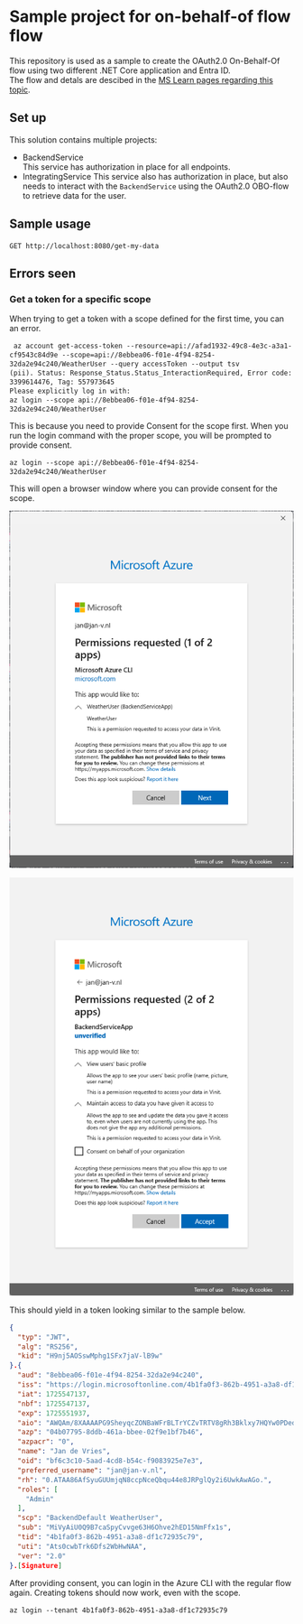 # Sample project for on-behalf-of flow flow

This repository is used as a sample to create the OAuth2.0 On-Behalf-Of flow using two different .NET Core application and Entra ID.  
The flow and detals are descibed in the [MS Learn pages regarding this topic](https://learn.microsoft.com/en-us/entra/identity-platform/v2-oauth2-on-behalf-of-flow).

## Set up

This solution contains multiple projects:

* BackendService  
  This service has authorization in place for all endpoints.
* IntegratingService
  This service also has authorization in place, but also needs to interact with the `BackendService` using the OAuth2.0 OBO-flow to retrieve data for the user.

## Sample usage

```http
GET http://localhost:8080/get-my-data
```


## Errors seen

### Get a token for a specific scope

When trying to get a token with a scope defined for the first time, you can an error.

```azcli
 az account get-access-token --resource=api://afad1932-49c8-4e3c-a3a1-cf9543c84d9e --scope=api://8ebbea06-f01e-4f94-8254-32da2e94c240/WeatherUser --query accessToken --output tsv
(pii). Status: Response_Status.Status_InteractionRequired, Error code: 3399614476, Tag: 557973645
Please explicitly log in with:
az login --scope api://8ebbea06-f01e-4f94-8254-32da2e94c240/WeatherUser
```

This is because you need to provide Consent for the scope first. When you run the login command with the proper scope, you will be prompted to provide consent.
```azcli
az login --scope api://8ebbea06-f01e-4f94-8254-32da2e94c240/WeatherUser
```

This will open a browser window where you can provide consent for the scope.

![Provide consent for the Azure CLI to use the WeatherUser permission.](./docs/media/permission-requested-1-2.png)

![Provide consent for the BackendService, to read the user information.](./docs/media/permission-requested-2-2.png)

This should yield in a token looking similar to the sample below.

```json
{
  "typ": "JWT",
  "alg": "RS256",
  "kid": "H9nj5AOSswMphg1SFx7jaV-lB9w"
}.{
  "aud": "8ebbea06-f01e-4f94-8254-32da2e94c240",
  "iss": "https://login.microsoftonline.com/4b1fa0f3-862b-4951-a3a8-df1c72935c79/v2.0",
  "iat": 1725547137,
  "nbf": 1725547137,
  "exp": 1725551937,
  "aio": "AWQAm/8XAAAAPG9SheyqcZONBaWFrBLTrYCZvTRTV8gRh3Bklxy7HQYw0PDedJgYh0Zj+Fqqk04gy3j8yWrBtG4aR+2ddup99MhkQHmJaqWoK+o/XxYShKdrcc6mZivLzvgRO4QDf/6C",
  "azp": "04b07795-8ddb-461a-bbee-02f9e1bf7b46",
  "azpacr": "0",
  "name": "Jan de Vries",
  "oid": "bf6c3c10-5aad-4cd8-b54c-f9083925e7e3",
  "preferred_username": "jan@jan-v.nl",
  "rh": "0.ATAA86AfSyuGUUmjqN8ccpNceQbqu44e8JRPglQy2i6UwkAwAGo.",
  "roles": [
    "Admin"
  ],
  "scp": "BackendDefault WeatherUser",
  "sub": "MiVyAiU0Q9B7caSpyCvvge63H6Ohve2hED15NmFfx1s",
  "tid": "4b1fa0f3-862b-4951-a3a8-df1c72935c79",
  "uti": "Ats0cwbTrk6Dfs2WbHwNAA",
  "ver": "2.0"
}.[Signature]
```

After providing consent, you can login in the Azure CLI with the regular flow again. Creating tokens should now work, even with the scope.

```azcli
az login --tenant 4b1fa0f3-862b-4951-a3a8-df1c72935c79
```
